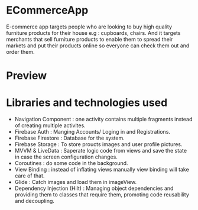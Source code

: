 # ECommerceApp
E-commerce app targets people who are looking to buy high quality furniture products for their house e.g : cupboards, chairs. And it targets merchants that sell furniture products to enable them to spread their markets and put their products online so everyone can check them out and order them.

# Preview 



# Libraries and technologies used
* Navigation Component : one activity contains multiple fragments instead of creating multiple activites. <br />
* Firebase Auth : Manging Accounts/ Loging in and Registrations. <br />
* Firebase Firestore : Database for the system. <br />
* Firebase Storage : To store proucts images and user profile pictures. <br />
* MVVM & LiveData : Saperate logic code from views and save the state in case the screen configuration changes. <br />
* Coroutines : do some code in the background. <br />
* View Binding : instead of inflating views manually view binding will take care of that. <br />
* Glide : Catch images and load them in imageView. <br />
* Dependency Injection (Hilt) : Managing object dependencies and providing them to classes that require them, promoting code reusability and decoupling. <br />
